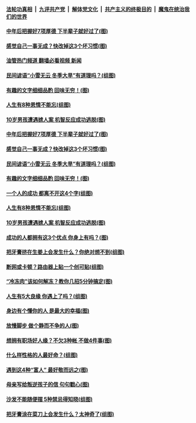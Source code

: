 ####  [法轮功真相](../../../../basic/blob/master/README.md?t=11231202) &nbsp;|&nbsp; [九评共产党](../../../../9ping.md/blob/master/README.md?t=11231202) &nbsp;|&nbsp; [解体党文化](../../../../jtdwh.md/blob/master/README.md?t=11231202)  &nbsp;|&nbsp; [共产主义的终极目的](../../../../gczydzjmd.md/blob/master/README.md?t=11231202) &nbsp;|&nbsp; [魔鬼在统治我们的世界](../../../../mgztzwmdsj.md/blob/master/README.md?t=11231202) 

#### [中年后把握好7项厚德 下半辈子就好过了(图)](../pages/p8/1022308.md?t=11231202) 

#### [感觉自己一事无成？快改掉这3个坏习惯(图)](../pages/p8/1022300.md?t=11231202) 

#### [油管热门频道 翻墙必看视频 新闻](http://129.146.143.75:81/youtube.html?11231202)

#### [民间谚语“小雪无云 冬季大旱”有道理吗？(组图)](../pages/p8/1022285.md?t=11231202) 

#### [有趣的文字细细品酌 回味无穷！(图)](../pages/p8/1022172.md?t=11231202) 

#### [人生有8种恩情不能忘(组图)](../pages/p8/1022175.md?t=11231202) 

#### [10岁男孩遭遇掳人案 机智反应成功逃脱(图)](../pages/p8/1022169.md?t=11231202) 

#### [中年后把握好7项厚德 下半辈子就好过了(图)](../pages/p8/1022308.md?t=11231202) 

#### [感觉自己一事无成？快改掉这3个坏习惯(图)](../pages/p8/1022300.md?t=11231202) 

#### [民间谚语“小雪无云 冬季大旱”有道理吗？(组图)](../pages/p8/1022285.md?t=11231202) 

#### [有趣的文字细细品酌 回味无穷！(图)](../pages/p8/1022172.md?t=11231202) 

#### [一个人的成功 都离不开这4个字(组图)](../pages/p8/1022192.md?t=11231202) 

#### [人生有8种恩情不能忘(组图)](../pages/p8/1022175.md?t=11231202) 

#### [10岁男孩遭遇掳人案 机智反应成功逃脱(图)](../pages/p8/1022169.md?t=11231202) 

#### [成功的人都拥有这3个优点 你身上有吗？(图)](../pages/p8/1022107.md?t=11231202) 

#### [把牙膏挤在生姜上会发生什么？你绝对想不到(组图)](../pages/p8/1022053.md?t=11231202) 

#### [断网或卡顿？路由器上贴一个创可贴(组图)](../pages/p8/1021209.md?t=11231202) 

#### [“冷冻肉”该如何解冻？教你几招5分钟搞定(图)](../pages/p8/1022019.md?t=11231202) 

#### [人生有5大良缘 你遇上了吗？(组图)](../pages/p8/1021992.md?t=11231202) 

#### [身边有个懂你的人 是最大的幸福(图)](../pages/p8/1022014.md?t=11231202) 

#### [放慢脚步 做个静而不争的人(图)](../pages/p8/1021978.md?t=11231202) 

#### [想拥有职场好人缘？不欠3种帐 不做4件事(图)](../pages/p8/1021913.md?t=11231202) 

#### [什么样性格的人最好命？(组图)](../pages/p8/1021903.md?t=11231202) 

#### [遇到这4种“富人” 最好敬而远之(图)](../pages/p8/1021866.md?t=11231202) 

#### [母亲写给叛逆孩子的信 句句戳心(图)](../pages/p8/1021852.md?t=11231202) 

#### [沙发不能随便摆 5种禁忌得知晓(组图)](../pages/p8/1021208.md?t=11231202) 

#### [把牙膏涂在菜刀上会发生什么？太神奇了(组图)](../pages/p8/1021784.md?t=11231202) 

<img src='http://gfw-breaker.win/goodnews/indexes/p8.md' width='0px' height='0px'/>
